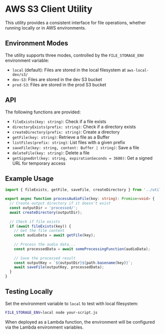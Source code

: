 # AWS S3 Client Utility

This utility provides a consistent interface for file operations, whether running locally or in AWS environments.

## Environment Modes

The utility supports three modes, controlled by the `FILE_STORAGE_ENV` environment variable:

- `local` (default): Files are stored in the local filesystem at `aws-local-dev/s3/`
- `dev-S3`: Files are stored in the dev S3 bucket
- `prod-S3`: Files are stored in the prod S3 bucket

## API

The following functions are provided:

- `fileExists(key: string)`: Check if a file exists
- `directoryExists(prefix: string)`: Check if a directory exists
- `createDirectory(prefix: string)`: Create a directory
- `getFile(key: string)`: Retrieve a file as a Buffer
- `listFiles(prefix: string)`: List files with a given prefix
- `saveFile(key: string, content: Buffer | string)`: Save a file
- `deleteFile(key: string)`: Delete a file
- `getSignedUrl(key: string, expirationSeconds = 3600)`: Get a signed URL for temporary access

## Example Usage

```typescript
import { fileExists, getFile, saveFile, createDirectory } from '../utils/s3/aws-s3-client.js';

export async function processAudioFile(key: string): Promise<void> {
  // Create output directory if it doesn't exist
  const outputDir = 'processed/';
  await createDirectory(outputDir);
  
  // Check if file exists
  if (await fileExists(key)) {
    // Get the file content
    const audioData = await getFile(key);
    
    // Process the audio data...
    const processedData = await someProcessingFunction(audioData);
    
    // Save the processed result
    const outputKey = `${outputDir}${path.basename(key)}`;
    await saveFile(outputKey, processedData);
  }
}
```

## Testing Locally

Set the environment variable to `local` to test with local filesystem:

```bash
FILE_STORAGE_ENV=local node your-script.js
```

When deployed as a Lambda function, the environment will be configured via the Lambda environment variables. 